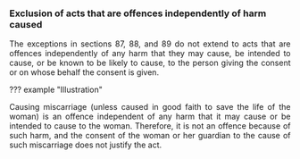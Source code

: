 ### Exclusion of acts that are offences independently of harm caused
<div style="text-align: justify">

The exceptions in sections 87, 88, and 89 do not extend to acts that are offences independently of any harm that they may cause, be intended to cause, or be known to be likely to cause, to the person giving the consent or on whose behalf the consent is given.

</div>

??? example "Illustration"
    <div style="text-align: justify"> Causing miscarriage (unless caused in good faith to save the life of the woman) is an offence independent of any harm that it may cause or be intended to cause to the woman. Therefore, it is not an offence because of such harm, and the consent of the woman or her guardian to the cause of such miscarriage does not justify the act.
